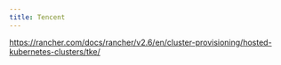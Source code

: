 ```yaml
---
title: Tencent
---
```


https://rancher.com/docs/rancher/v2.6/en/cluster-provisioning/hosted-kubernetes-clusters/tke/